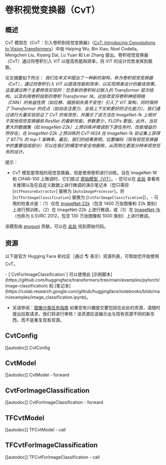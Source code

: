 <!--版权所有 2022 年 HuggingFace 团队。保留所有权利。
根据 Apache 许可证第 2.0 版（“许可证”）获得许可；在符合条件下，您不得使用此文件。您可以在以下位置获取许可证的副本
http://www.apache.org/licenses/LICENSE-2.0
除非适用法律要求或书面同意，根据许可证分发的软件是按“原样”基础分发的，不附带任何形式的保证或条件。请参阅许可证以获取特定语言下的权限和限制。
⚠️ 请注意，此文件是 Markdown 格式，但包含了特定的语法，用于我们的文档生成器（类似于 MDX），可能无法在您的 Markdown 查看器中正确呈现。
-->

# 卷积视觉变换器（CvT）

## 概述

CvT 模型在《CvT：引入卷积到视觉变换器》（[CvT: Introducing Convolutions to Vision Transformers](https://arxiv.org/abs/2103.15808)）中由 Haiping Wu, Bin Xiao, Noel Codella, Mengchen Liu, Xiyang Dai, Lu Yuan 和 Lei Zhang 提出。卷积视觉变换器（CvT）通过将卷积引入 ViT 以提高性能和效率，将 ViT 的设计优势发挥到极致。

论文摘要如下所示：
*我们在本文中提出了一种新的架构，称为卷积视觉变换器（CvT），通过将卷积引入 ViT 以提高性能和效率，以实现两者设计的最佳效果。这是通过两个主要修改实现的：包含新的卷积标记嵌入的 Transformer 层次结构，以及利用卷积投影的卷积 Transformer 块。这些改变将卷积神经网络（CNN）的有益性质（如位移、缩放和失真不变性）引入了 ViT 架构，同时保持了 Transformer 的优点（如动态注意力、全局上下文和更好的泛化能力）。我们通过进行大量实验验证了 CvT 的有效性，并展示了该方法在 ImageNet-1k 上相对于其他视觉变换器和 ResNet 的最新性能，参数更少，FLOPs 更低。此外，当在更大的数据集（如 ImageNet-22k）上预训练并微调到下游任务时，性能增益仍然存在。在 ImageNet-22k 上预训练的 CvT-W24 在 ImageNet-1k 验证集上获得了 87.7\% 的 top-1 准确率。最后，我们的结果表明，位置编码（现有视觉变换器中的重要组成部分）可以在我们的模型中安全地删除，从而简化更高分辨率视觉任务的设计。* 

提示：

- CvT 模型是常规的视觉变换器，但是使用卷积进行训练。当在 ImageNet-1K 和 CIFAR-100 上微调时，它们胜过 [原始模型（ViT）](vit)。- 您可以在 [此处](https://github.com/NielsRogge/Transformers-Tutorials/tree/master/VisionTransformer) 查看有关推理以及在自定义数据上进行微调的演示笔记本（您只需将 [`ViTFeatureExtractor`] 替换为 [`AutoImageProcessor`]，将 [`ViTForImageClassification`] 替换为 [`CvtForImageClassification`]）。- 可用的检查点是：（1）仅在 [ImageNet-22k](http://www.image-net.org/)（包含 1400 万张图像和 22k 类别）上进行预训练，（2）在 ImageNet-22k 上进行微调，或（3）在 [ImageNet-1k](http://www.image-net.org/challenges/LSVRC/2012/)（也称为 ILSVRC 2012，包含 130 万张图像和 1000 类别）上进行微调。

该模型由 [anugunj](https://huggingface.co/anugunj) 贡献。可以在 [此处](https://github.com/microsoft/CvT) 找到原始代码。

## 资源

以下是官方 Hugging Face 和社区（通过 🌎 表示）资源列表，可帮助您开始使用 CvT。

<PipelineTag pipeline="image-classification"/>
- [`CvtForImageClassification`] 可以使用此 [示例脚本](https://github.com/huggingface/transformers/tree/main/examples/pytorch/image-classification) 和 [笔记本](https://colab.research.google.com/github/huggingface/notebooks/blob/main/examples/image_classification.ipynb)。

- 另请参阅：[图像分类任务指南](../tasks/image_classification)
如果您有兴趣提交要包括在此处的资源，请随时提出拉取请求，我们将进行审核！该资源应该展示出与现有资源不同的新东西，而不是重复现有资源。

## CvtConfig

[[autodoc]] CvtConfig

## CvtModel

[[autodoc]] CvtModel
    - forward

## CvtForImageClassification

[[autodoc]] CvtForImageClassification
    - forward

## TFCvtModel

[[autodoc]] TFCvtModel
    - call

## TFCvtForImageClassification

[[autodoc]] TFCvtForImageClassification
    - call

